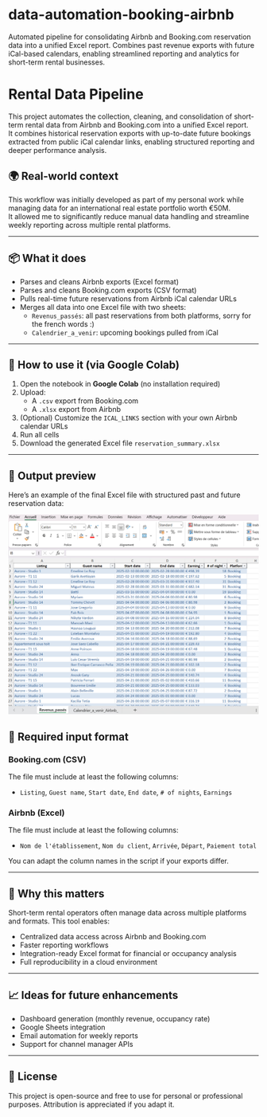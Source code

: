 # data-automation-booking-airbnb
Automated pipeline for consolidating Airbnb and Booking.com reservation data into a unified Excel report. Combines past revenue exports with future iCal-based calendars, enabling streamlined reporting and analytics for short-term rental businesses.
# Rental Data Pipeline

This project automates the collection, cleaning, and consolidation of short-term rental data from Airbnb and Booking.com into a unified Excel report.  
It combines historical reservation exports with up-to-date future bookings extracted from public iCal calendar links, enabling structured reporting and deeper performance analysis.

## 🌍 Real-world context

This workflow was initially developed as part of my personal work while managing data for an international real estate portfolio worth €50M.  
It allowed me to significantly reduce manual data handling and streamline weekly reporting across multiple rental platforms.

---

## 📦 What it does

- Parses and cleans Airbnb exports (Excel format)
- Parses and cleans Booking.com exports (CSV format)
- Pulls real-time future reservations from Airbnb iCal calendar URLs
- Merges all data into one Excel file with two sheets:
  - `Revenus_passés`: all past reservations from both platforms, sorry for the french words :)
  - `Calendrier_a_venir`: upcoming bookings pulled from iCal

---

## 🚀 How to use it (via Google Colab)

1. Open the notebook in **Google Colab** (no installation required)
2. Upload:
   - A `.csv` export from Booking.com
   - A `.xlsx` export from Airbnb
3. (Optional) Customize the `ICAL_LINKS` section with your own Airbnb calendar URLs
4. Run all cells
5. Download the generated Excel file `reservation_summary.xlsx`

---

## 📸 Output preview

Here’s an example of the final Excel file with structured past and future reservation data:

![Reservation summary preview](https://github.com/SBrouck/data-automation-booking-airbnb/blob/main/repogitdata.png)


## 🧰 Required input format

### Booking.com (CSV)
The file must include at least the following columns:
- `Listing`, `Guest name`, `Start date`, `End date`, `# of nights`, `Earnings`

### Airbnb (Excel)
The file must include at least the following columns:
- `Nom de l'établissement`, `Nom du client`, `Arrivée`, `Départ`, `Paiement total`

You can adapt the column names in the script if your exports differ.

---

## 🧠 Why this matters

Short-term rental operators often manage data across multiple platforms and formats. This tool enables:

- Centralized data access across Airbnb and Booking.com
- Faster reporting workflows
- Integration-ready Excel format for financial or occupancy analysis
- Full reproducibility in a cloud environment

---

## 📈 Ideas for future enhancements

- Dashboard generation (monthly revenue, occupancy rate)
- Google Sheets integration
- Email automation for weekly reports
- Support for channel manager APIs

---

## 📄 License

This project is open-source and free to use for personal or professional purposes. Attribution is appreciated if you adapt it.

